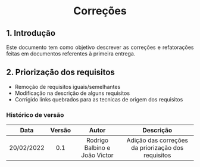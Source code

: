 # <center> Correções

<div align="justify">

## 1. Introdução

Este documento tem como objetivo descrever as correções e refatorações feitas em documentos referentes à primeira entrega.

## 2. Priorização dos requisitos

-   Remoção de requisitos iguais/semelhantes
-   Modificação na descrição de alguns requisitos
-   Corrigido links quebrados para as tecnicas de origem dos requisitos

</div>

### Histórico de versão

|    Data    | Versão |             Autor             |                     Descrição                      |
| :--------: | :----: | :---------------------------: | :------------------------------------------------: |
| 20/02/2022 |  0.1   | Rodrigo Balbino e João Victor | Adição das correções da priorização dos requisitos |

